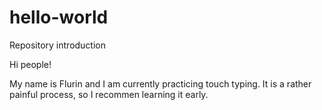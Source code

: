 # hello-world
Repository introduction

Hi people!

My name is Flurin and I am currently practicing touch typing.
It is a rather painful process, so I recommen learning it early.
